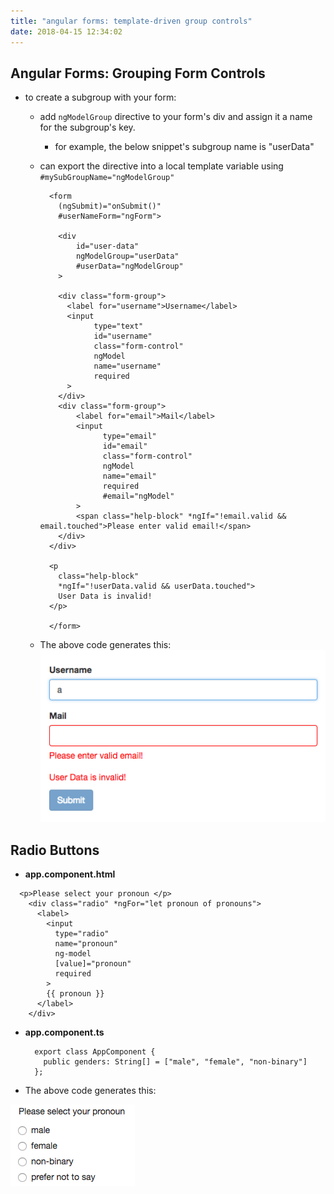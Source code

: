 ```yaml
---
title: "angular forms: template-driven group controls"
date: 2018-04-15 12:34:02
---
```


## Angular Forms: Grouping Form Controls
- to create a subgroup with your form:
  - add `ngModelGroup` directive to your form's div and assign it a name for the subgroup's key.
    - for example, the below snippet's subgroup name is "userData"

  - can export the directive into a local template variable using `#mySubGroupName="ngModelGroup"`

    ```
      <form 
        (ngSubmit)="onSubmit()" 
        #userNameForm="ngForm">
        
        <div
            id="user-data"
            ngModelGroup="userData"
            #userData="ngModelGroup"
        >
    
        <div class="form-group">
          <label for="username">Username</label>
          <input
                type="text"
                id="username"
                class="form-control"
                ngModel
                name="username"
                required
          >
        </div>
        <div class="form-group">
            <label for="email">Mail</label>
            <input
                  type="email"
                  id="email"
                  class="form-control"
                  ngModel
                  name="email"
                  required
                  #email="ngModel"
            >
            <span class="help-block" *ngIf="!email.valid && email.touched">Please enter valid email!</span>
        </div>
      </div>

      <p
        class="help-block"
        *ngIf="!userData.valid && userData.touched">
        User Data is invalid!
      </p>

      </form>
    ```


  - The above code generates this: 
![sample image](../images/group-form-validation.png)


## Radio Buttons

- **app.component.html**
```
  <p>Please select your pronoun </p>
    <div class="radio" *ngFor="let pronoun of pronouns">
      <label>
        <input
          type="radio"
          name="pronoun"
          ng-model
          [value]="pronoun"
          required
        >
        {{ pronoun }}
      </label>
    </div>
```

- **app.component.ts**
  ```
    export class AppComponent {
      public genders: String[] = ["male", "female", "non-binary"]
    };
  ```


- The above code generates this: 

![sample image](../images/radio-button-pronouns-options.png)
